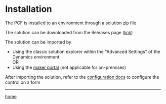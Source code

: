 # Installation

The PCF is installed to an environment through a solution zip file

The solution can be downloaded from the Releases page
([link](https://github.com/cathalnoonan/d365-pcf-imagecontrol/releases))

The solution can be imported by:
- Using the classic solution explorer within the "Advanced Settings" of the Dynamics environment\
  OR
- Using the [maker portal](https://make.powerapps.com) (not applicable for on-premises)

After importing the solution, refer to the [configuration docs](./configuration.md) to configure the control on a form

---

[home](../readme.md)